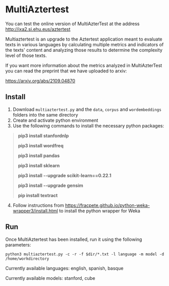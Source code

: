 ﻿

# MultiAztertest

You can test the online version of MultiAzterTest at the address http://ixa2.si.ehu.eus/aztertest

Multiaztertest is an upgrade to the Aztertest application meant to evaluate texts in various languages by calculating multiple metrics and indicators of the texts' content and analyzing those results to determine the complexity level of those texts.

If you want more information about the metrics analyzed in MultiAzterTest you can read the preprint that we have uploaded to arxiv:

https://arxiv.org/abs/2109.04870


## Install

1. Download `multiaztertest.py` and the `data`, `corpus` and `wordembeddings` folders into the same directory
2. Create and activate python environment
3. Use the following commands to install the necessary python packages:

>**pip3 install stanfordnlp**
>
>**pip3 install wordfreq**
>
>**pip3 install pandas**
>
>**pip3 install sklearn**
>
>**pip3 install --upgrade scikit-learn==0.22.1**
>
>**pip3 install --upgrade gensim**
>
>**pip install textract**

4. Follow instructions from https://fracpete.github.io/python-weka-wrapper3/install.html to install the python wrapper for Weka

## Run

Once MultiAztertest has been installed, run it using the following parameters:
```
python3 multiaztertest.py -c -r -f $dir/*.txt -l language -m model -d /home/workdirectory
```
Currently available languages: english, spanish, basque

Currently available models: stanford, cube
